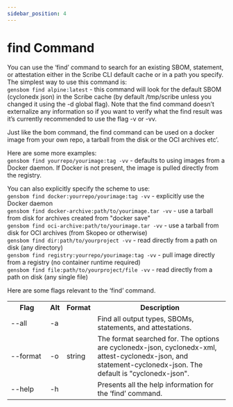 ```yaml
---
sidebar_position: 4
---
```


# find Command

You can use the ‘find’ command to search for an existing SBOM, statement, or attestation either in the Scribe CLI default cache or in a path you specify.
The simplest way to use this command is:   
```gensbom find alpine:latest```  - this command will look for the default SBOM (cyclonedx json) in the Scribe cache (by default /tmp/scribe unless you changed it using the -d global flag). Note that the find command doesn’t externalize any information so if you want to verify what the find result was it’s currently recommended to use the flag -v or -vv.

Just like the bom command, the find command can be used on a docker image from your own repo, a tarball from the disk or the OCI archives etc’.  

Here are some more examples:  
```gensbom find yourrepo/yourimage:tag -vv``` - defaults to using images from a Docker daemon. If Docker is not present, the image is pulled directly from the registry.

You can also explicitly specify the scheme to use:   
```gensbom find docker:yourrepo/yourimage:tag -vv``` - explicitly use the Docker daemon   
```gensbom find docker-archive:path/to/yourimage.tar -vv``` - use a tarball from disk for archives created from "docker save"   
```gensbom find oci-archive:path/to/yourimage.tar -vv``` - use a tarball from disk for OCI archives (from Skopeo or otherwise)   
```gensbom find dir:path/to/yourproject -vv``` - read directly from a path on disk (any directory)    
```gensbom find registry:yourrepo/yourimage:tag -vv``` - pull image directly from a registry (no container runtime required)    
```gensbom find file:path/to/yourproject/file -vv``` - read directly from a path on disk (any single file)  

Here are some flags relevant to the ‘find’ command.

<table>
  <tr>
    <th width='18%'>Flag</th>
    <th>Alt</th>
    <th>Format</th>
    <th>Description</th>
  </tr>
  <tr>
    <td>--all</td>
    <td>-a</td>
    <td></td>
    <td>Find all output types, SBOMs, statements, and attestations.</td>
  </tr>
  <tr>
    <td>--format</td>
    <td>-o</td>
    <td>string</td>
    <td>The format searched for. The options are cyclonedx-json, cyclonedx-xml, attest-cyclonedx-json, and statement-cyclonedx-json. The default is "cyclonedx-json".</td>
  </tr>
  <tr>
    <td>--help</td>
    <td>-h</td>
    <td></td>
    <td>Presents all the help information for the ‘find’ command.</td>
  </tr>
</table>

